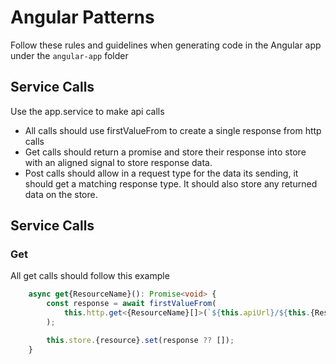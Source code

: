 # Angular Patterns

Follow these rules and guidelines when generating code in the Angular app under the `angular-app` folder

## Service Calls

Use the app.service to make api calls

- All calls should use firstValueFrom to create a single response from http calls
- Get calls should return a promise<void> and store their response into store with an aligned signal to store response data.
- Post calls should allow in a request type for the data its sending, it should get a matching response type. It should also store any returned data on the store.

## Service Calls

### Get

All get calls should follow this example

```typescript
    async get{ResourceName}(): Promise<void> {
        const response = await firstValueFrom(
            this.http.get<{ResourceName}[]>(`${this.apiUrl}/${this.{Resource}Url}`)
        );

        this.store.{resource}.set(response ?? []);
    }
```